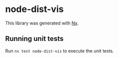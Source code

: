 # node-dist-vis

This library was generated with [Nx](https://nx.dev).

## Running unit tests

Run `nx test node-dist-vis` to execute the unit tests.

